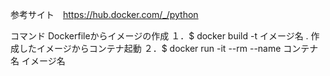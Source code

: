 参考サイト　https://hub.docker.com/_/python

コマンド
Dockerfileからイメージの作成
１．$ docker build -t イメージ名 .
作成したイメージからコンテナ起動
２．$ docker run -it --rm --name コンテナ名 イメージ名

